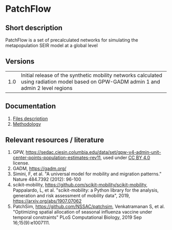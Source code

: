 # PatchFlow 
## Short description
PatchFlow is a set of precalculated networks for simulating the metapopulation SEIR model at a global level

## Versions
|         |             |
| ------- | ----------- |
| 1.0  |  Initial release of the synthetic mobility networks calculated using radiation model based on GPW-GADM admin 1 and admin 2 level regions |

## Documentation
1. [Files description](docs/files_description.md)
2. [Methodology](docs/methodology.md)

## Relevant resources / literature
1. GPW, https://sedac.ciesin.columbia.edu/data/set/gpw-v4-admin-unit-center-points-population-estimates-rev11, used under [CC BY 4.0](https://creativecommons.org/licenses/by/4.0/) license.
1. GADM, https://gadm.org/
1. Simini, F, et al. "A universal model for mobility and migration patterns." Nature 484.7392 (2012): 96-100
1. scikit-mobility, https://github.com/scikit-mobility/scikit-mobility, Pappalardo, L, et al. "scikit-mobility: a Python library for the analysis, generation and risk assessment of mobility data", 2019, https://arxiv.org/abs/1907.07062
1. PatchSim, https://github.com/NSSAC/patchsim, Venkatramanan S, et al. "Optimizing spatial allocation of seasonal influenza vaccine under temporal constraints"  PLoS Computational Biology, 2019 Sep 16;15(9):e1007111.